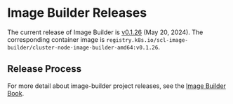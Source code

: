 # Image Builder Releases

The current release of Image Builder is [v0.1.26][] (May 20, 2024). The corresponding container image is `registry.k8s.io/scl-image-builder/cluster-node-image-builder-amd64:v0.1.26`.

## Release Process

For more detail about image-builder project releases, see the [Image Builder Book][].


[v0.1.26]: https://github.com/kubernetes-sigs/image-builder/releases/tag/v0.1.26
[Image Builder Book]: https://image-builder.sigs.k8s.io/capi/releasing.html
